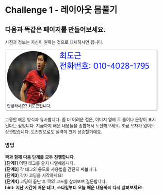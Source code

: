 # Challenge 1 - 레이아웃 몸풀기

## 다음과 똑같은 페이지를 만들어보세요.

사진과 정보는 자신이 원하는 것으로 대체하시면 됩니다.

![&#xB611;&#xAC19;&#xC740; &#xD398;&#xC774;&#xC9C0;&#xB97C; &#xB9CC;&#xB4E4;&#xC5B4;&#xBCF4;&#xC138;&#xC694;.](../../.gitbook/assets/image%20%2859%29.png)

  
그동안 해온 방식과 유사합니다. 좀 더 어려운 점은, 이미지 옆에 두 줄이나 문장이 표시된다는 점입니다. 지금까지 배운 내용들을 종합해서 도전해보세요. 조금 오차가 있어도 상관없습니다. 도전만으로도 실력이 크게 상승할거예요.

### 방법

**짝과** **함께** **다음** **단계를** **모두** **진행합니다.  
\[단계1\]** 어떤 태그를 쓸지 나열해봅니다.  
**\[단계2\]** 각 태그의 용도와 사용법을 간단히 써봅니다.  
**\[단계3\]** 각자 코딩을 시작하세요!  
**\[단계4\]** 코딩이 끝난 후 짝의 코드를 살펴보며 질문합니다.  
**hint:** **지난** **시간에** **배운** **태그,** **스타일부터** **오늘** **배운** **내용까지** **다시** **살펴보세요!**

